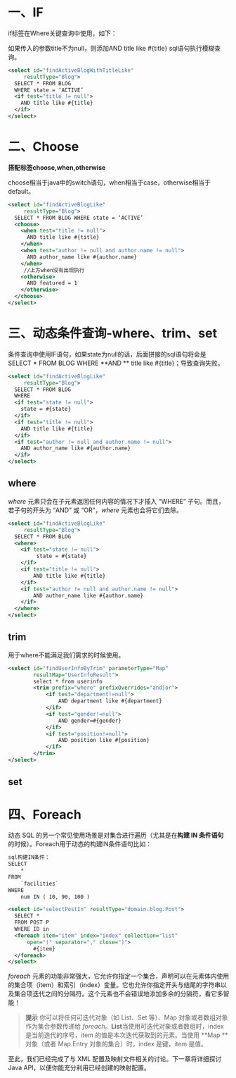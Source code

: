 

# 一、IF

if标签在Where关键查询中使用，如下：

如果传入的参数title不为null，则添加AND title like #{title} sql语句执行模糊查询。

```xml
<select id="findActiveBlogWithTitleLike"
     resultType="Blog">
  SELECT * FROM BLOG
  WHERE state = ‘ACTIVE’
  <if test="title != null">
    AND title like #{title}
  </if>
</select>
```



# 二、Choose

**搭配标签choose,when,otherwise**

choose相当于java中的switch语句，when相当于case，otherwise相当于default。

```xml
<select id="findActiveBlogLike"
     resultType="Blog">
  SELECT * FROM BLOG WHERE state = ‘ACTIVE’
  <choose>
    <when test="title != null">
      AND title like #{title}
    </when>
    <when test="author != null and author.name != null">
      AND author_name like #{author.name}
    </when>
     //上方when没有出现执行
    <otherwise>
      AND featured = 1
    </otherwise>
  </choose>
</select>
```



# 三、动态条件查询-where、trim、set

条件查询中使用IF语句，如果state为null的话，后面拼接的sql语句将会是 SELECT * FROM BLOG  WHERE  **AND ** title like #{title}；导致查询失败。

```xml
<select id="findActiveBlogLike"
     resultType="Blog">
  SELECT * FROM BLOG
  WHERE
  <if test="state != null">
    state = #{state}
  </if>
  <if test="title != null">
    AND title like #{title}
  </if>
  <if test="author != null and author.name != null">
    AND author_name like #{author.name}
  </if>
</select>

```

## where

*where* 元素只会在子元素返回任何内容的情况下才插入 “WHERE” 子句。而且，若子句的开头为 “AND” 或 “OR”，*where* 元素也会将它们去除。

```xml
<select id="findActiveBlogLike"
     resultType="Blog">
  SELECT * FROM BLOG
  <where>
    <if test="state != null">
         state = #{state}
    </if>
    <if test="title != null">
        AND title like #{title}
    </if>
    <if test="author != null and author.name != null">
        AND author_name like #{author.name}
    </if>
  </where>
</select>
```

## trim

用于where不能满足我们需求的时候使用。

```xml
<select id="findUserInfoByTrim" parameterType="Map"
		resultMap="UserInfoResult">
		select * from userinfo
		<trim prefix="where" prefixOverrides="and|or">
			<if test="department!=null">
				AND department like #{department}
			</if>
			<if test="gender!=null">
				AND gender=#{gender}
			</if>
			<if test="position!=null">
				AND position like #{position}
			</if>
		</trim>
</select>
```

##  set



# 四、Foreach

动态 SQL 的另一个常见使用场景是对集合进行遍历（尤其是在**构建 IN 条件语句**的时候）。Foreach用于动态的构建IN条件语句比如：

```xml
sql构建IN条件：
SELECT
	* 
FROM
	`facilities` 
WHERE
	num IN ( 10, 90, 100 )

<select id="selectPostIn" resultType="domain.blog.Post">
  SELECT *
  FROM POST P
  WHERE ID in
  <foreach item="item" index="index" collection="list"
      open="(" separator="," close=")">
        #{item}
  </foreach>
</select>
```

*foreach* 元素的功能非常强大，它允许你指定一个集合，声明可以在元素体内使用的集合项（item）和索引（index）变量。它也允许你指定开头与结尾的字符串以及集合项迭代之间的分隔符。这个元素也不会错误地添加多余的分隔符，看它多智能！

>**提示** 你可以将任何可迭代对象（如 List、Set 等）、Map 对象或者数组对象作为集合参数传递给 *foreach*。**List**当使用可迭代对象或者数组时，index 是当前迭代的序号，item 的值是本次迭代获取到的元素。当使用 **Map **对象（或者 Map.Entry 对象的集合）时，index 是键，item 是值。

至此，我们已经完成了与 XML 配置及映射文件相关的讨论。下一章将详细探讨 Java API，以便你能充分利用已经创建的映射配置。







